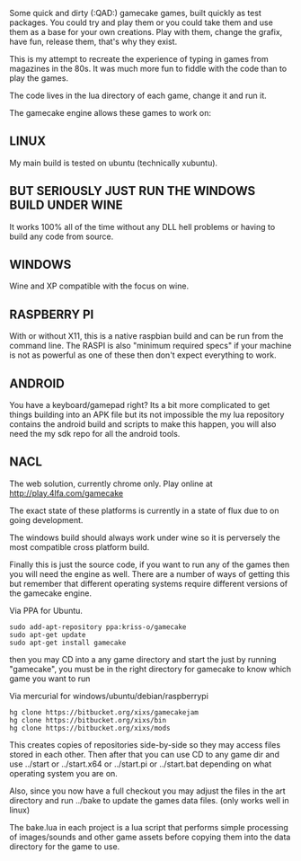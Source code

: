 Some quick and dirty (:QAD:) gamecake games, built quickly as test 
packages. You could try and play them or you could take them and use 
them as a base for your own creations. Play with them, change the 
grafix, have fun, release them, that's why they exist.

This is my attempt to recreate the experience of typing in games from 
magazines in the 80s. It was much more fun to fiddle with the code than 
to play the games.

The code lives in the lua directory of each game, change it and run it.


The gamecake engine allows these games to work on:

LINUX
-----

My main build is tested on ubuntu (technically xubuntu).


BUT SERIOUSLY JUST RUN THE WINDOWS BUILD UNDER WINE
---------------------------------------------------

It works 100% all of the time without any DLL hell problems or having 
to build any code from source. 


WINDOWS
-------

Wine and XP compatible with the focus on wine.


RASPBERRY PI
------------

With or without X11, this is a native raspbian build and can be run 
from the command line. The RASPI is also "minimum required specs" if 
your machine is not as powerful as one of these then don't expect 
everything to work.

ANDROID
-------

You have a keyboard/gamepad right? Its a bit more complicated to get 
things building into an APK file but its not impossible the my lua 
repository contains the android build and scripts to make this 
happen, you will also need the my sdk repo for all the android tools.

NACL
----

The web solution, currently chrome only.
Play online at http://play.4lfa.com/gamecake


The exact state of these platforms is currently in a state of flux due 
to on going development.

The windows build should always work under wine so it is perversely the 
most compatible cross platform build.


Finally this is just the source code, if you want to run any of the 
games then you will need the engine as well. There are a number of 
ways of getting this but remember that different operating systems 
require different versions of the gamecake engine.


Via PPA for Ubuntu.

	sudo add-apt-repository ppa:kriss-o/gamecake
	sudo apt-get update
	sudo apt-get install gamecake

then you may CD into a any game directory and start the just by 
running "gamecake", you must be in the right directory for gamecake to 
know which game you want to run



Via mercurial for windows/ubuntu/debian/raspberrypi

	hg clone https://bitbucket.org/xixs/gamecakejam
	hg clone https://bitbucket.org/xixs/bin
	hg clone https://bitbucket.org/xixs/mods

This creates copies of repositories side-by-side so they may access 
files stored in each other. Then after that you can use CD to any 
game dir and use ../start or ../start.x64 or ../start.pi or 
../start.bat depending on what operating system you are on.

Also, since you now have a full checkout you may adjust the files 
in the art directory and run ../bake to update the games data files. 
(only works well in linux)

The bake.lua in each project is a lua script that performs simple 
processing of images/sounds and other game assets before copying 
them into the data directory for the game to use.

